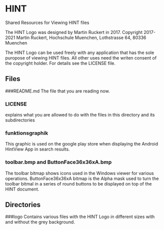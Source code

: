 # HINT
Shared Resources for Viewing HINT files

The HINT Logo was designed by Martin Ruckert in 2017.
Copyright 2017-2021 Martin Ruckert,
Hochschule Muenchen, Lothstrasse 64, 80336 Muenchen

The HINT Logo can be used freely with any application
that has the sole puropose of
viewing HINT files.
All other uses need the writen consent of the copyright holder.
For details see the LICENSE file.

## Files

###README.md
The file that you are reading now.


### LICENSE
explains what you are allowed to do with the files in this
directory and its subdirectories

### funktionsgraphik
This graphic is used on the google play store when displaying the
Android HintView App in search results.

### toolbar.bmp and ButtonFace36x36xA.bmp
The toolbar bitmap shows icons used in the Windows viewer for various
operations.
ButtonFace36x36xA bitmap is the Alpha mask used to turn the toolbar
bitmal in a series of round buttons to be displayed on top of the
HINT document.

## Directories
###logo
Contains various files with the HINT Logo in different sizes
with and without the grey background.


